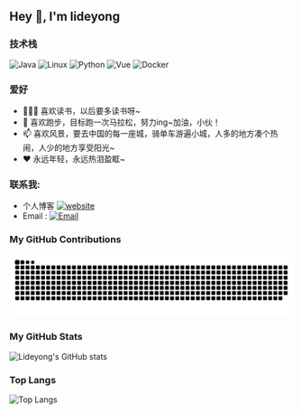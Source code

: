 ## Hey 👋, I'm lideyong

### 技术栈

![Java](https://img.shields.io/badge/Java-FA7343?style=flat-square&logo=java&logoColor=white)
![Linux](https://img.shields.io/badge/Linux-423A48?style=flat-square&logo=linux&logoColor=white)
![Python](https://img.shields.io/badge/Python-3776AB?style=flat-square&logo=Python&logoColor=white)
![Vue](https://img.shields.io/badge/Vue-F7DF1E?style=flat-square&logo=vue&logoColor=white)
![Docker](https://img.shields.io/badge/Docker-29A7F7?style=flat-square&logo=Docker&logoColor=white)

### 爱好

- 👨🏽‍💻 喜欢读书，以后要多读书呀~
- 🤔 喜欢跑步，目标跑一次马拉松，努力ing~加油，小伙！
- 📫 喜欢风景，要去中国的每一座城，骑单车游遍小城，人多的地方凑个热闹，人少的地方享受阳光~
- ❤ 永远年轻，永远热泪盈眶~



### 联系我:

- 个人博客 [![website](https://img.shields.io/badge/lideyong.top-blog-blue?style=flat-square&logo=icloud&logoColor=white)](https://lideyong.top)
- Email : [![Email](https://img.shields.io/badge/deyong95@outlook.com-D14836?style=flat-square&logo=gmail&logoColor=white)](mailto:deyong95@outlook.com)


### My GitHub Contributions

![Lideyong's Github Contributions](https://raw.githubusercontent.com/lideyong-top/lideyong-top/main/assets/github-contribution-grid-snake.svg)

### My GitHub Stats

![Lideyong's GitHub stats](https://github-readme-stats.vercel.app/api?username=lideyong-top&hide=contribs,prs&show_icons=true&theme=radical)

### Top Langs
![Top Langs](https://github-readme-stats.vercel.app/api/top-langs/?username=lideyong-top&layout=compact)

